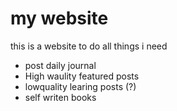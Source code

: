 # my website

this is a website to do all things i need

* post daily journal
* High waulity featured posts
* lowquality learing posts (?)
* self writen books

